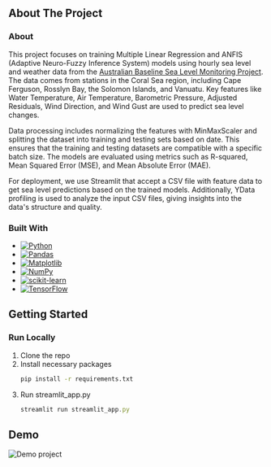 <!-- ABOUT THE PROJECT -->
## About The Project

### About

This project focuses on training Multiple Linear Regression and ANFIS (Adaptive Neuro-Fuzzy Inference System) models using hourly sea level and weather data from the [Australian Baseline Sea Level Monitoring Project](http://www.bom.gov.au/oceanography/projects/abslmp/data/index.shtml#table). The data comes from stations in the Coral Sea region, including Cape Ferguson, Rosslyn Bay, the Solomon Islands, and Vanuatu. Key features like Water Temperature, Air Temperature, Barometric Pressure, Adjusted Residuals, Wind Direction, and Wind Gust are used to predict sea level changes.

Data processing includes normalizing the features with MinMaxScaler and splitting the dataset into training and testing sets based on date. This ensures that the training and testing datasets are compatible with a specific batch size. The models are evaluated using metrics such as R-squared, Mean Squared Error (MSE), and Mean Absolute Error (MAE).

For deployment, we use Streamlit that accept a CSV file with feature data to get sea level predictions based on the trained models. Additionally, YData profiling is used to analyze the input CSV files, giving insights into the data's structure and quality.



### Built With

* [![Python](https://img.shields.io/badge/python-3670A0?style=for-the-badge&logo=python&logoColor=ffdd54)](https://www.python.org/)
* [![Pandas](https://img.shields.io/badge/pandas-%23150458.svg?style=for-the-badge&logo=pandas&logoColor=white)](https://pandas.pydata.org/)
* [![Matplotlib](https://img.shields.io/badge/Matplotlib-%23ffffff.svg?style=for-the-badge&logo=Matplotlib&logoColor=black)](https://matplotlib.org/)
* [![NumPy](https://img.shields.io/badge/numpy-%23013243.svg?style=for-the-badge&logo=numpy&logoColor=white)](https://numpy.org/)
* [![scikit-learn](https://img.shields.io/badge/scikit--learn-%23F7931E.svg?style=for-the-badge&logo=scikit-learn&logoColor=white)](https://scikit-learn.org/stable/)
* [![TensorFlow](https://img.shields.io/badge/TensorFlow-%23FF6F00.svg?style=for-the-badge&logo=TensorFlow&logoColor=white)](https://www.tensorflow.org/)



<!-- GETTING STARTED -->
## Getting Started

### Run Locally

1. Clone the repo
2. Install necessary packages
   ```sh
   pip install -r requirements.txt
   ```
4. Run streamlit_app.py 
   ```js
   streamlit run streamlit_app.py
   ```



<!-- DEMO -->
## Demo

![Demo project](resources/demo_slvl.gif)

